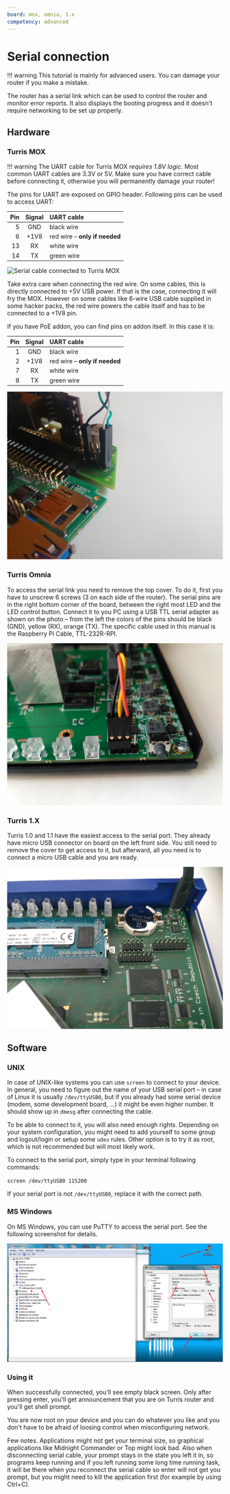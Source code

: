 ```yaml
---
board: mox, omnia, 1.x
competency: advanced
---
```

# Serial connection

!!! warning
    This tutorial is mainly for advanced users. You can damage your router if you make a mistake.

The router has a serial link which can be used to control the router and
monitor error reports. It also displays the booting progress and it doesn't
require networking to be set up properly.

## Hardware

### Turris MOX

!!! warning
    The UART cable for Turris MOX *requires 1.8V logic*. Most common UART
    cables are 3.3V or 5V. Make sure you have correct cable before connecting
    it, otherwise you will permanently damage your router!

The pins for UART are exposed on GPIO header. Following pins can be used to
access UART:

|Pin |Signal|UART cable                    |
|---:|:----:|:-----------------------------|
|  5 | GND  |black wire                    |
|  6 | +1V8 |red wire – **only if needed** |
| 13 | RX   |white wire                    |
| 14 | TX   |green wire                    |

![Serial cable connected to Turris MOX](serial-link-mox.jpg)

Take extra care when connecting the red wire. On some cables, this is directly
connected to +5V USB power. If that is the case, connecting it will fry the MOX.
However on some cables like 6-wire USB cable supplied in some hacker packs, the
red wire powers the cable itself and has to be connected to a +1V8 pin.

If you have PoE addon, you can find pins on addon itself. In this case it is:

|Pin |Signal|UART cable                    |
|---:|:----:|:-----------------------------|
|  1 | GND  |black wire                    |
|  2 | +1V8 |red wire – **only if needed** |
|  7 | RX   |white wire                    |
|  8 | TX   |green wire                    |

![Serial cable connected to Turris MOX with PoE](serial-link-mox-poe.jpg)

### Turris Omnia

To access the serial link you need to remove the top cover.
To do it, first you have to unscrew 6 screws (3 on each side of the router).
The serial pins are in the right
bottom corner of the board, between the right most LED and the LED control
button. Connect it to you PC using a USB TTL serial adapter as shown on the
photo – from the left the colors of the pins should be black (GND), yellow
(RX), orange (TX). The specific cable used in this manual is the Raspberry Pi
Cable, TTL-232R-RPI.

![Serial cable connected to Turris Omnia](serial-link-omnia.jpg)

### Turris 1.X

Turris 1.0 and 1.1 have the easiest access to the serial port. They already
have micro USB connector on board on the left front side. You still need to
remove the cover to get access to it, but afterward, all you need is to connect
a micro USB cable and you are ready.

![Serial cable connected to Turris 1.1](serial-link-turris.jpg)

## Software

### UNIX

In case of UNIX-like systems you can use `screen` to connect to your device. In
general, you need to figure out the name of your USB serial port – in case of
Linux it is usually `/dev/ttyUSB0`, but if you already had some serial device
(modem, some development board, ...) it might be even higher number. It should
show up in `dmesg` after connecting the cable.

To be able to connect to it, you will also need enough rights. Depending on
your system configuration, you might need to add yourself to some group and
logout/login or setup some `udev` rules. Other option is to try it as root, which
is not recommended but will most likely work.

To connect to the serial port, simply type in your terminal following commands:

`screen /dev/ttyUSB0 115200`

If your serial port is not `/dev/ttyUSB0`, replace it with the correct path.

### MS Windows

On MS Windows, you can use PuTTY to access the serial port. See the following
screenshot for details.

![PuTTY connecting to serial port](putty.png)

### Using it

When successfully connected, you'll see empty black screen. Only after pressing
enter, you'll get announcement that you are on Turris router and you'll get
shell prompt.

You are now root on your device and you can do whatever you like and you don't
have to be afraid of loosing control when misconfiguring network.

Few notes. Applications might not get your terminal size, so graphical
applications like Midnight Commander or Top might look bad. Also when
disconnecting serial cable, your prompt stays in the state you left it in, so
programs keep running and if you left running some long time running task, it
will be there when you reconnect the serial cable so enter will not get you
prompt, but you might need to kill the application first (for example by using
Ctrl+C).
